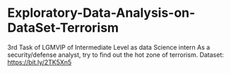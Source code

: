 # Exploratory-Data-Analysis-on-DataSet-Terrorism
3rd Task of LGMVIP of Intermediate Level as data Science intern
As a security/defense analyst, try to find out the hot zone of terrorism.
Dataset: https://bit.ly/2TK5Xn5

